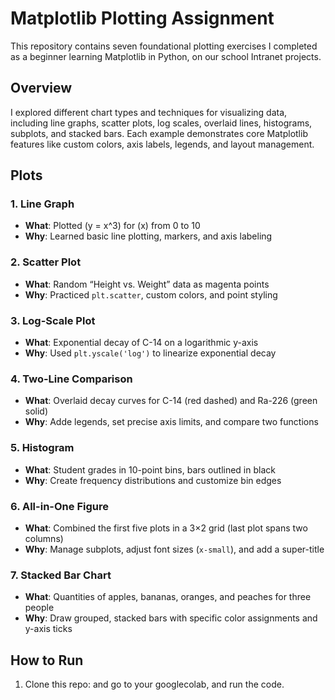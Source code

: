 # Matplotlib Plotting Assignment

This repository contains seven foundational plotting exercises I completed as a beginner learning Matplotlib in Python, on our school Intranet projects.

## Overview
I explored different chart types and techniques for visualizing data, including line graphs, scatter plots, log scales, overlaid lines, histograms, subplots, and stacked bars. Each example demonstrates core Matplotlib features like custom colors, axis labels, legends, and layout management.

## Plots

### 1. Line Graph  
- **What**: Plotted \(y = x^3\) for \(x\) from 0 to 10  
- **Why**: Learned basic line plotting, markers, and axis labeling  

### 2. Scatter Plot  
- **What**: Random “Height vs. Weight” data as magenta points  
- **Why**: Practiced `plt.scatter`, custom colors, and point styling  

### 3. Log-Scale Plot  
- **What**: Exponential decay of C-14 on a logarithmic y-axis  
- **Why**: Used `plt.yscale('log')` to linearize exponential decay  

### 4. Two-Line Comparison  
- **What**: Overlaid decay curves for C-14 (red dashed) and Ra-226 (green solid)  
- **Why**: Adde legends, set precise axis limits, and compare two functions  

### 5. Histogram  
- **What**: Student grades in 10-point bins, bars outlined in black  
- **Why**: Create frequency distributions and customize bin edges  

### 6. All-in-One Figure  
- **What**: Combined the first five plots in a 3×2 grid (last plot spans two columns)  
- **Why**: Manage subplots, adjust font sizes (`x-small`), and add a super-title  

### 7. Stacked Bar Chart  
- **What**: Quantities of apples, bananas, oranges, and peaches for three people  
- **Why**: Draw grouped, stacked bars with specific color assignments and y-axis ticks  

## How to Run

1. Clone this repo:
   and go to your googlecolab, and run the code. 